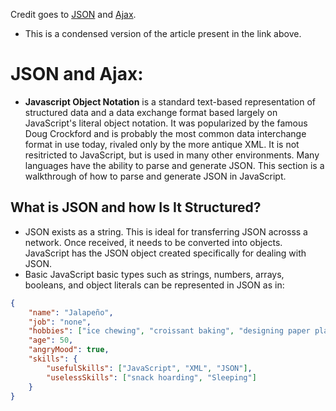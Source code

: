 Credit goes to [JSON](https://developer.mozilla.org/en-US/docs/Learn/JavaScript/Objects/JSON) and [Ajax](https://developer.mozilla.org/en-US/docs/Web/Guide/AJAX).
- This is a condensed version of the article present in the link above.

# JSON and Ajax:
- **Javascript Object Notation** is a standard text-based representation of structured data and a data exchange format based largely on JavaScript's literal object notation. It was popularized by the famous Doug Crockford and is probably the most common data interchange format in use today, rivaled only by the more antique XML. It is not resitricted to JavaScript, but is used in many other environments. Many languages have the ability to parse and generate JSON. This section is a walkthrough of how to parse and generate JSON in JavaScript.

## What is JSON and how Is It Structured?
- JSON exists as a string. This is ideal for transferring JSON acrosss a network. Once received, it needs to be converted into objects. JavaScript has the JSON object created specifically for dealing with JSON.
- Basic JavaScript basic types such as strings, numbers, arrays, booleans, and object literals can be represented in JSON as in:
```json
{
	"name": "Jalapeño",
	"job": "none",
	"hobbies": ["ice chewing", "croissant baking", "designing paper planes"],
	"age": 50,
	"angryMood": true,
	"skills": {
		"usefulSkills": ["JavaScript", "XML", "JSON"],
		"uselessSkills": ["snack hoarding", "Sleeping"]
	}
}
```